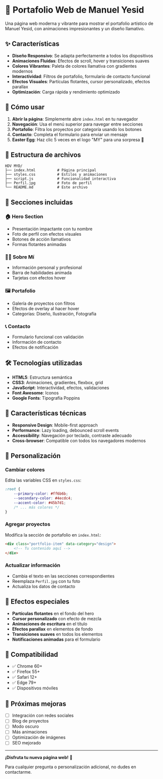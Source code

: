 # 🎨 Portafolio Web de Manuel Yesid

Una página web moderna y vibrante para mostrar el portafolio artístico de Manuel Yesid, con animaciones impresionantes y un diseño llamativo.

## ✨ Características

- **Diseño Responsivo**: Se adapta perfectamente a todos los dispositivos
- **Animaciones Fluidas**: Efectos de scroll, hover y transiciones suaves
- **Colores Vibrantes**: Paleta de colores llamativa con gradientes modernos
- **Interactividad**: Filtros de portafolio, formulario de contacto funcional
- **Efectos Visuales**: Partículas flotantes, cursor personalizado, efectos parallax
- **Optimización**: Carga rápida y rendimiento optimizado

## 🚀 Cómo usar

1. **Abrir la página**: Simplemente abre `index.html` en tu navegador
2. **Navegación**: Usa el menú superior para navegar entre secciones
3. **Portafolio**: Filtra los proyectos por categoría usando los botones
4. **Contacto**: Completa el formulario para enviar un mensaje
5. **Easter Egg**: Haz clic 5 veces en el logo "MY" para una sorpresa 🎉

## 📁 Estructura de archivos

```
HDV MYD/
├── index.html          # Página principal
├── styles.css          # Estilos y animaciones
├── script.js           # Funcionalidad interactiva
├── Perfil.jpg          # Foto de perfil
└── README.md           # Este archivo
```

## 🎨 Secciones incluidas

### 🏠 Hero Section
- Presentación impactante con tu nombre
- Foto de perfil con efectos visuales
- Botones de acción llamativos
- Formas flotantes animadas

### 👨‍🎨 Sobre Mí
- Información personal y profesional
- Barra de habilidades animada
- Tarjetas con efectos hover

### 🖼️ Portafolio
- Galería de proyectos con filtros
- Efectos de overlay al hacer hover
- Categorías: Diseño, Ilustración, Fotografía

### 📞 Contacto
- Formulario funcional con validación
- Información de contacto
- Efectos de notificación

## 🛠️ Tecnologías utilizadas

- **HTML5**: Estructura semántica
- **CSS3**: Animaciones, gradientes, flexbox, grid
- **JavaScript**: Interactividad, efectos, validaciones
- **Font Awesome**: Iconos
- **Google Fonts**: Tipografía Poppins

## 🎯 Características técnicas

- **Responsive Design**: Mobile-first approach
- **Performance**: Lazy loading, debounced scroll events
- **Accessibility**: Navegación por teclado, contraste adecuado
- **Cross-browser**: Compatible con todos los navegadores modernos

## 🎨 Personalización

### Cambiar colores
Edita las variables CSS en `styles.css`:
```css
:root {
    --primary-color: #ff6b6b;
    --secondary-color: #4ecdc4;
    --accent-color: #45b7d1;
    /* ... más colores */
}
```

### Agregar proyectos
Modifica la sección de portafolio en `index.html`:
```html
<div class="portfolio-item" data-category="design">
    <!-- Tu contenido aquí -->
</div>
```

### Actualizar información
- Cambia el texto en las secciones correspondientes
- Reemplaza `Perfil.jpg` con tu foto
- Actualiza los datos de contacto

## 🌟 Efectos especiales

- **Partículas flotantes** en el fondo del hero
- **Cursor personalizado** con efecto de mezcla
- **Animaciones de escritura** en el título
- **Efectos parallax** en elementos de fondo
- **Transiciones suaves** en todos los elementos
- **Notificaciones animadas** para el formulario

## 📱 Compatibilidad

- ✅ Chrome 60+
- ✅ Firefox 55+
- ✅ Safari 12+
- ✅ Edge 79+
- ✅ Dispositivos móviles

## 🚀 Próximas mejoras

- [ ] Integración con redes sociales
- [ ] Blog de proyectos
- [ ] Modo oscuro
- [ ] Más animaciones
- [ ] Optimización de imágenes
- [ ] SEO mejorado

---

**¡Disfruta tu nueva página web!** 🎉

Para cualquier pregunta o personalización adicional, no dudes en contactarme.


